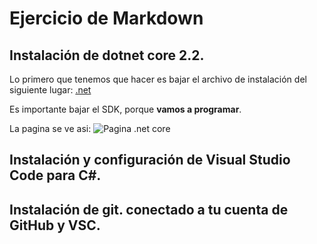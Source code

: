 #   Ejercicio de Markdown


##   Instalación de dotnet core 2.2. 
Lo primero que tenemos que hacer es bajar el 
archivo de instalación del siguiente lugar:
[.net](https://dotnet.microsoft.com/download/dotnet-core/3.0)

Es importante bajar el SDK, porque **vamos a programar**.

La pagina se ve asi:
![Pagina .net core](C:\POO\Setup\Img\DotnetIMG.PNG "Captura")



##   Instalación y configuración de Visual Studio Code para C#.


##   Instalación de git. conectado a tu cuenta de GitHub y VSC.
